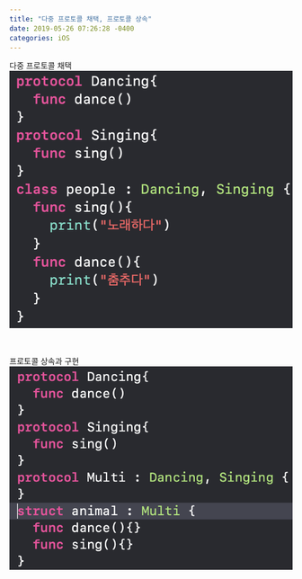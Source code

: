 ```yaml
---
title: "다중 프로토콜 채택, 프로토콜 상속"
date: 2019-05-26 07:26:28 -0400
categories: iOS
---
```

다중 프로토콜 채택
<br>
![protocol3](/img/protocol3.png)

<br>

프로토콜 상속과 구현
<br>
![protocol4](/img/protocol4.png)
